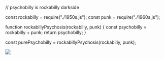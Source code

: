 // psychobilly is rockabilly darkside

const rockabilly = require("./1950s.js");
const punk = require("./1960s.js");

function rockabillyPsychosis(rockabilly, punk) {
      const psychobilly = rockabilly + punk;
      return psychobilly;
}

const purePsychobilly = rockabillyPsychosis(rockabilly, punk);

<img
  src="https://cr-skills-chart-widget.azurewebsites.net/api/api?username=psychobilly13&bg=#000000&skills=JavaScript,TypeScript,Go,JSON,Other,Python,CSS&show-other-skills=true"
/>
